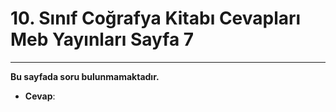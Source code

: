 # 10. Sınıf Coğrafya Kitabı Cevapları Meb Yayınları Sayfa 7

---

**Bu sayfada soru bulunmamaktadır.**

-   **Cevap**: